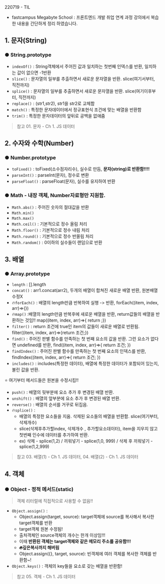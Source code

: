 220719 - TIL

- fastcampus Megabyte School : 프론트엔드 개발 취업 연계 과정 강의에서 복습한 내용을 간단하게 정리 하였습니다.

## 1. 문자(String)

### ● String.prototype

- `indexOf()` : String객체에서 주어진 값과 일치하는 첫번째 인덱스를 반환, 일치하는 값이 없으면 -1반환
- `slice()` : 문자열의 일부를 추출하면서 새로운 문자열을 반환. slice(여기서부터, 직전까지)
- `splice()` : 문자열의 일부를 추출하면서 새로운 문자열을 반환. slice(여기이후부터, 직전까지)
- `replace()` : (str1,str2), str1을 str2로 교체함
- `match()` : 특정한 문자데이터에서 정규표현식 조건에 맞는 배열을 반환함
- `trim()` : 특정한 문자데이터의 앞뒤로 공백을 없애줌

> 참고 01. 문자 - Ch 1. JS 데이터

## 2. 수자와 수학(Number)

### ● Number.prototype

- `toFixed()` : toFixed(소수점자리수), 실수로 만듬, **문자(string)로 반환함!!!!**
- `parseInt()` : parseInt(문자), 정수로 변환
- `parseFloat()` : parseFloat(문자), 실수를 유지하여 반환

### ● Math - 내장 객체, Number자료형만 지원함.

- `Math.abs()` : 주어진 숫자의 절대값을 반환
- `Math.min()`
- `Math.max()`
- `Math.ceil()` : 기본적으로 정수 올림 처리
- `Math.floor()` : 기본적으로 정수 내림 처리
- `Math.round()` : 기본적으로 정수 반올림 처리
- `Math.random()` : 0이하의 실수들이 랜덤으로 반환

## 3. 배열

### ● Array.prototype

- `length` : [].length
- `concat()` : arr1.concat(arr2), 두개의 배열이 합쳐진 새로운 배열 반환, 원본배열 수정X
- 🔥`forEach()` : 배열의 length만큼 반복하여 실행 -> 반환, forEach((item, index, arr)=>{})
- 🔥`map()` :배열의 length만큼 반복후에 새로운 배열을 반환, return값들의 배열을 반환하는 것임!! map((item, index, arr)=>{ return ;})
- `filter()` : return 조건에 true인 item의 값들이 새로운 배열로 반환됨.
  filter((item, index, arr)=>{return 조건;})
- `find()` : 주어진 판별 함수를 만족하는 첫 번째 요소의 값을 반환. 그런 요소가 없다면 undefined를 반환, find((item, index, arr)=>{ return 조건; })
- `findIndex()` : 주어진 판별 함수를 만족하는 첫 번째 요소의 인덱스를 반환, findIndex((item, index, arr)=>{ return 조건; })
- `includes()` : includes(특정한 데이터), 배열에 특정한 데이터가 포함되어 있는지, 불린 값을 반환.

⭐️ 여기부터 메서드들은 원본을 수정시킴!!

- `push()` : 배열의 뒷부분에 요소 추가 후 변경된 배열 반환.
- `unshift()` : 배열의 앞부분에 요소 추가 후 변경된 배열 반환.
- `reverse()` : 배열의 순서를 거꾸로 뒤집음.
- 🔥`splice()` :
  - 배열의 특정한 요소들을 지움. 삭제된 요소들의 배열을 반환함. slice(여기부터, 삭제개수)
  - slice(삭제후추가할index, 삭제개수 , 추가할요소데이터), item을 지우지 않고 첫번째 인수에 데이터를 추가하여 반환.
  - ex) 삭제 - splice(1,2) / 끼워넣기 - splice(1,0, 999) / 삭제 후 끼워넣기 - splice(1,2,999)

> 참고 03. 배열(1) - Ch 1. JS 데이터, 04. 배열(2) - Ch 1. JS 데이터

## 4. 객체

### ● Object - 정적 메서드(static)

> 객체 리터럴에 직접적으로 사용할 수 없음!!

- `Object.assign()` :
  - Object.assign(target, source): target객체에 source를 복사해서 복사한 target객체를 반환
  - target객체 원본 수정됨!
  - 출처객체인 source객체의 개수는 한개 이상임!!!
  - 이때 **반환된 객체는 target객체와 같은 메모리 주소를 공유함!!!**
  - **🔥깊은복사까지 해버림**
  - Object.assign({}, target, source): 빈객체에 여러 객체를 복사한 객체를 반환함~!
- `Object.keys()` : 객체의 key들을 요소로 갖는 배열을 반환함!

> 참고 05. 객체 - Ch 1. JS 데이터
